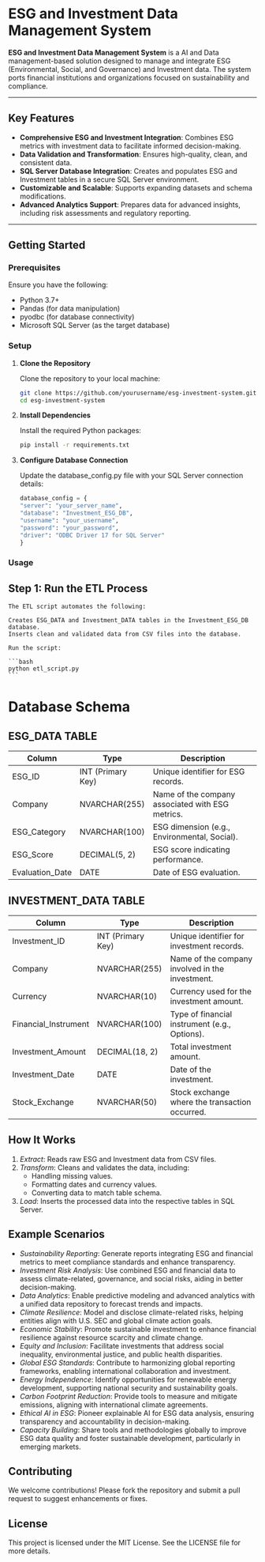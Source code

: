 # ESG and Investment Data Management System

**ESG and Investment Data Management System** is a AI and Data management-based solution designed to manage and integrate ESG (Environmental, Social, and Governance) and Investment data. The system 	ports financial institutions and organizations focused on sustainability and compliance.

---

## Key Features

- **Comprehensive ESG and Investment Integration**: Combines ESG metrics with investment data to facilitate informed decision-making.
- **Data Validation and Transformation**: Ensures high-quality, clean, and consistent data.
- **SQL Server Database Integration**: Creates and populates ESG and Investment tables in a secure SQL Server environment.
- **Customizable and Scalable**: Supports expanding datasets and schema modifications.
- **Advanced Analytics Support**: Prepares data for advanced insights, including risk assessments and regulatory reporting.

---

## Getting Started

### Prerequisites
Ensure you have the following:
- Python 3.7+
- Pandas (for data manipulation)
- pyodbc (for database connectivity)
- Microsoft SQL Server (as the target database)

### Setup

1. **Clone the Repository**

   Clone the repository to your local machine:

   ```bash
   git clone https://github.com/yourusername/esg-investment-system.git
   cd esg-investment-system
   ```

2. **Install Dependencies** 

	Install the required Python packages:

    ```bash
    pip install -r requirements.txt
    ```
	
3. **Configure Database Connection**

	Update the database_config.py file with your SQL Server connection details:
	
	```python
    database_config = {
    "server": "your_server_name",
    "database": "Investment_ESG_DB",
    "username": "your_username",
    "password": "your_password",
    "driver": "ODBC Driver 17 for SQL Server"
	}
    ```

### Usage

## Step 1: Run the ETL Process

	The ETL script automates the following:

	Creates ESG_DATA and Investment_DATA tables in the Investment_ESG_DB database.
	Inserts clean and validated data from CSV files into the database.
	
	Run the script:
	
	```bash
	python etl_script.py
    ```

# Database Schema

## ESG_DATA TABLE
| Column            | Type            | Description                                              |
|--------------------|-----------------|----------------------------------------------------------|
| ESG_ID            | INT (Primary Key) | Unique identifier for ESG records.                      |
| Company           | NVARCHAR(255)   | Name of the company associated with ESG metrics.         |
| ESG_Category      | NVARCHAR(100)   | ESG dimension (e.g., Environmental, Social).             |
| ESG_Score         | DECIMAL(5, 2)   | ESG score indicating performance.                        |
| Evaluation_Date   | DATE            | Date of ESG evaluation.                                  |

## INVESTMENT_DATA TABLE
| Column               | Type            | Description                                              |
|-----------------------|-----------------|----------------------------------------------------------|
| Investment_ID        | INT (Primary Key) | Unique identifier for investment records.               |
| Company              | NVARCHAR(255)   | Name of the company involved in the investment.          |
| Currency             | NVARCHAR(10)    | Currency used for the investment amount.                 |
| Financial_Instrument | NVARCHAR(100)   | Type of financial instrument (e.g., Options).            |
| Investment_Amount    | DECIMAL(18, 2)  | Total investment amount.                                 |
| Investment_Date      | DATE            | Date of the investment.                                  |
| Stock_Exchange       | NVARCHAR(50)    | Stock exchange where the transaction occurred.           |

## How It Works
1. *Extract*: Reads raw ESG and Investment data from CSV files.
2. *Transform*: Cleans and validates the data, including:
   - Handling missing values.
   - Formatting dates and currency values.
   - Converting data to match table schema.
3. *Load*: Inserts the processed data into the respective tables in SQL Server.

## Example Scenarios
- *Sustainability Reporting*: Generate reports integrating ESG and financial metrics to meet compliance standards and enhance transparency.
- *Investment Risk Analysis*: Use combined ESG and financial data to assess climate-related, governance, and social risks, aiding in better decision-making.
- *Data Analytics*: Enable predictive modeling and advanced analytics with a unified data repository to forecast trends and impacts.
- *Climate Resilience*: Model and disclose climate-related risks, helping entities align with U.S. SEC and global climate action goals.
- *Economic Stability*: Promote sustainable investment to enhance financial resilience against resource scarcity and climate change.
- *Equity and Inclusion*: Facilitate investments that address social inequality, environmental justice, and public health disparities.
- *Global ESG Standards*: Contribute to harmonizing global reporting frameworks, enabling international collaboration and investment.
- *Energy Independence*: Identify opportunities for renewable energy development, supporting national security and sustainability goals.
- *Carbon Footprint Reduction*: Provide tools to measure and mitigate emissions, aligning with international climate agreements.
- *Ethical AI in ESG*: Pioneer explainable AI for ESG data analysis, ensuring transparency and accountability in decision-making.
- *Capacity Building*: Share tools and methodologies globally to improve ESG data quality and foster sustainable development, particularly in emerging markets.

## Contributing
We welcome contributions! Please fork the repository and submit a pull request to suggest enhancements or fixes.

## License
This project is licensed under the MIT License. See the LICENSE file for more details.